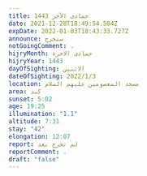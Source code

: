 ```yaml
---
title: جمادى الآخر 1443
date: 2021-12-28T18:49:54.504Z
expDate: 2022-01-03T18:43:33.727Z
announce: ستخرج
notGoingComment: .
hijryMonth: جمادى الاخرة
hijryYear: 1443
dayOfSighting: الاثنين
dateOfSighting: 2022/1/3
location: مسجد المعصومين عليهم السلام
area: كبد
sunset: 5:02
age: 19:25
illumination: "1.1"
altitude: 7:31
stay: "42"
elongation: 12:07
report: لم تخرج بعد
reportComment: .
draft: "false"
---
```

